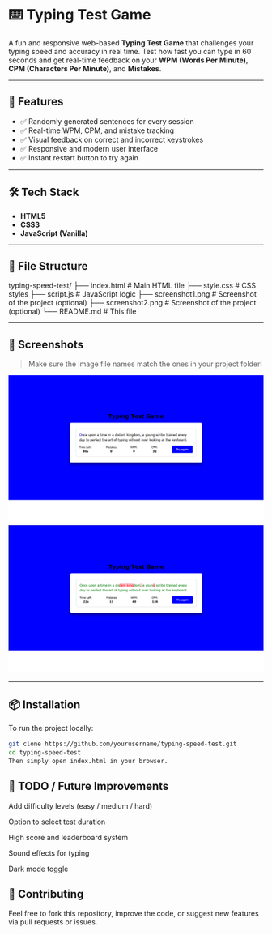 # ⌨️ Typing Test Game

A fun and responsive web-based **Typing Test Game** that challenges your typing speed and accuracy in real time. Test how fast you can type in 60 seconds and get real-time feedback on your **WPM (Words Per Minute)**, **CPM (Characters Per Minute)**, and **Mistakes**.

---

## 🚀 Features

- ✅ Randomly generated sentences for every session  
- ✅ Real-time WPM, CPM, and mistake tracking  
- ✅ Visual feedback on correct and incorrect keystrokes  
- ✅ Responsive and modern user interface  
- ✅ Instant restart button to try again  

---

## 🛠️ Tech Stack

- **HTML5**  
- **CSS3**  
- **JavaScript (Vanilla)**  

---

## 📁 File Structure

typing-speed-test/
├── index.html # Main HTML file
├── style.css # CSS styles
├── script.js # JavaScript logic
├── screenshot1.png # Screenshot of the project (optional)
├── screenshot2.png # Screenshot of the project (optional)
└── README.md # This file


---

## 📸 Screenshots

> Make sure the image file names match the ones in your project folder!

![Typing Speed Test Preview](/screenshot%201.png)  
![Typing Speed Test Preview](/screenshot%202.png)

---

## 📦 Installation

To run the project locally:

```bash
git clone https://github.com/yourusername/typing-speed-test.git
cd typing-speed-test
Then simply open index.html in your browser.
```

## 📌 TODO / Future Improvements
Add difficulty levels (easy / medium / hard)

Option to select test duration

High score and leaderboard system

Sound effects for typing

Dark mode toggle


## 🤝 Contributing
Feel free to fork this repository, improve the code, or suggest new features via pull requests or issues.


